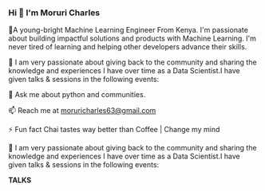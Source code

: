   ### Hi 👋 I'm  Moruri Charles

🥇A young-bright Machine Learning Engineer From Kenya. I'm passionate about building impactful solutions and products with Machine Learning. I'm never tired of learning and helping other developers advance their skills.

🚀 I am very passionate about giving back to the community and sharing the knowledge and experiences I have over time as a Data Scientist.I have given talks & sessions in the following events:
 
 
💬 Ask me about python and communities.

📫 Reach me at moruricharles63@gmail.com

⚡ Fun fact Chai tastes way better than Coffee | Change my mind

🚀 I am very passionate about giving back to the community and sharing the knowledge and experiences I have over time as a Data Scientist.I have given talks & sessions in the following events:


**TALKS**
